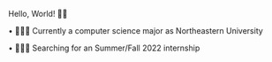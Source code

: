 Hello, World! 👋🏼

• 👩🏽‍🎓 Currently a computer science major as Northeastern University

• 👩🏽‍💻 Searching for an Summer/Fall 2022 internship
